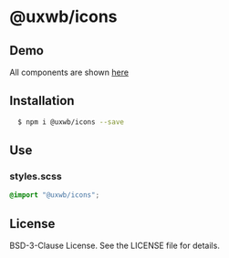 # @uxwb/icons

## Demo

All components are shown [here](https://icons.uxwb.ru/)

## Installation

```bash
  $ npm i @uxwb/icons --save
```

## Use

### styles.scss

```scss
@import "@uxwb/icons";
```

## License

BSD-3-Clause License. See the LICENSE file for details.
